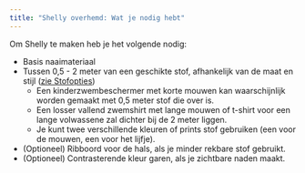 ```yaml
---
title: "Shelly overhemd: Wat je nodig hebt"
---
```


Om Shelly te maken heb je het volgende nodig:

- Basis naaimateriaal
- Tussen 0,5 - 2 meter van een geschikte stof, afhankelijk van de maat en stijl ([zie Stofopties](/docs/designs/shelly/fabric))
    - Een kinderzwembeschermer met korte mouwen kan waarschijnlijk worden gemaakt met 0,5 meter stof die over is.
    - Een losser vallend zwemshirt met lange mouwen of t-shirt voor een lange volwassene zal dichter bij de 2 meter liggen.
    - Je kunt twee verschillende kleuren of prints stof gebruiken (een voor de mouwen, een voor het lijfje).
- (Optioneel) Ribboord voor de hals, als je minder rekbare stof gebruikt.
- (Optioneel) Contrasterende kleur garen, als je zichtbare naden maakt.
